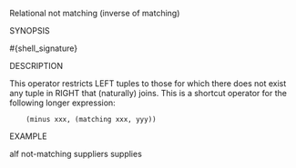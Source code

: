 
Relational not matching (inverse of matching)

SYNOPSIS

  #{shell_signature}

DESCRIPTION

This operator restricts LEFT tuples to those for which there does not 
exist any tuple in RIGHT that (naturally) joins. This is a shortcut 
operator for the following longer expression: 

        (minus xxx, (matching xxx, yyy))

EXAMPLE

  alf not-matching suppliers supplies

